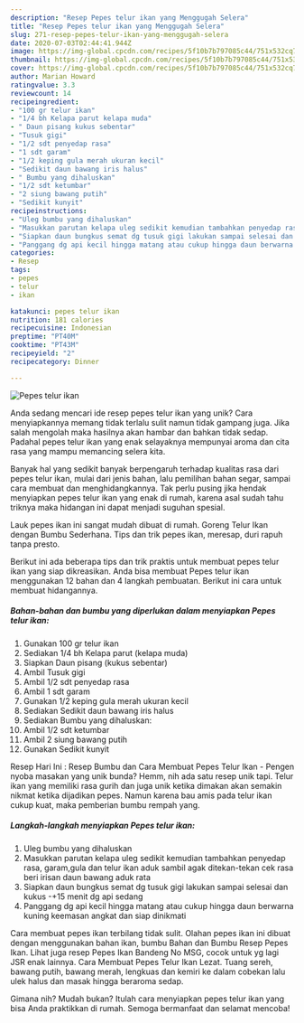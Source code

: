 ```yaml
---
description: "Resep Pepes telur ikan yang Menggugah Selera"
title: "Resep Pepes telur ikan yang Menggugah Selera"
slug: 271-resep-pepes-telur-ikan-yang-menggugah-selera
date: 2020-07-03T02:44:41.944Z
image: https://img-global.cpcdn.com/recipes/5f10b7b797085c44/751x532cq70/pepes-telur-ikan-foto-resep-utama.jpg
thumbnail: https://img-global.cpcdn.com/recipes/5f10b7b797085c44/751x532cq70/pepes-telur-ikan-foto-resep-utama.jpg
cover: https://img-global.cpcdn.com/recipes/5f10b7b797085c44/751x532cq70/pepes-telur-ikan-foto-resep-utama.jpg
author: Marian Howard
ratingvalue: 3.3
reviewcount: 14
recipeingredient:
- "100 gr telur ikan"
- "1/4 bh Kelapa parut kelapa muda"
- " Daun pisang kukus sebentar"
- "Tusuk gigi"
- "1/2 sdt penyedap rasa"
- "1 sdt garam"
- "1/2 keping gula merah ukuran kecil"
- "Sedikit daun bawang iris halus"
- " Bumbu yang dihaluskan"
- "1/2 sdt ketumbar"
- "2 siung bawang putih"
- "Sedikit kunyit"
recipeinstructions:
- "Uleg bumbu yang dihaluskan"
- "Masukkan parutan kelapa uleg sedikit kemudian tambahkan penyedap rasa, garam,gula dan telur ikan aduk sambil agak ditekan-tekan cek rasa beri irisan daun bawang aduk rata"
- "Siapkan daun bungkus semat dg tusuk gigi lakukan sampai selesai dan kukus -+15 menit dg api sedang"
- "Panggang dg api kecil hingga matang atau cukup hingga daun berwarna kuning keemasan angkat dan siap dinikmati"
categories:
- Resep
tags:
- pepes
- telur
- ikan

katakunci: pepes telur ikan 
nutrition: 181 calories
recipecuisine: Indonesian
preptime: "PT40M"
cooktime: "PT43M"
recipeyield: "2"
recipecategory: Dinner

---
```



![Pepes telur ikan](https://img-global.cpcdn.com/recipes/5f10b7b797085c44/751x532cq70/pepes-telur-ikan-foto-resep-utama.jpg)

Anda sedang mencari ide resep pepes telur ikan yang unik? Cara menyiapkannya memang tidak terlalu sulit namun tidak gampang juga. Jika salah mengolah maka hasilnya akan hambar dan bahkan tidak sedap. Padahal pepes telur ikan yang enak selayaknya mempunyai aroma dan cita rasa yang mampu memancing selera kita.

Banyak hal yang sedikit banyak berpengaruh terhadap kualitas rasa dari pepes telur ikan, mulai dari jenis bahan, lalu pemilihan bahan segar, sampai cara membuat dan menghidangkannya. Tak perlu pusing jika hendak menyiapkan pepes telur ikan yang enak di rumah, karena asal sudah tahu triknya maka hidangan ini dapat menjadi suguhan spesial.

Lauk pepes ikan ini sangat mudah dibuat di rumah. Goreng Telur Ikan dengan Bumbu Sederhana. Tips dan trik pepes ikan, meresap, duri rapuh tanpa presto.


Berikut ini ada beberapa tips dan trik praktis untuk membuat pepes telur ikan yang siap dikreasikan. Anda bisa membuat Pepes telur ikan menggunakan 12 bahan dan 4 langkah pembuatan. Berikut ini cara untuk membuat hidangannya.

<!--inarticleads1-->

##### Bahan-bahan dan bumbu yang diperlukan dalam menyiapkan Pepes telur ikan:

1. Gunakan 100 gr telur ikan
1. Sediakan 1/4 bh Kelapa parut (kelapa muda)
1. Siapkan  Daun pisang (kukus sebentar)
1. Ambil Tusuk gigi
1. Ambil 1/2 sdt penyedap rasa
1. Ambil 1 sdt garam
1. Gunakan 1/2 keping gula merah ukuran kecil
1. Sediakan Sedikit daun bawang iris halus
1. Sediakan  Bumbu yang dihaluskan:
1. Ambil 1/2 sdt ketumbar
1. Ambil 2 siung bawang putih
1. Gunakan Sedikit kunyit


Resep Hari Ini : Resep Bumbu dan Cara Membuat Pepes Telur Ikan - Pengen nyoba masakan yang unik bunda? Hemm, nih ada satu resep unik tapi. Telur ikan yang memiliki rasa gurih dan juga unik ketika dimakan akan semakin nikmat ketika dijadikan pepes. Namun karena bau amis pada telur ikan cukup kuat, maka pemberian bumbu rempah yang. 

<!--inarticleads2-->

##### Langkah-langkah menyiapkan Pepes telur ikan:

1. Uleg bumbu yang dihaluskan
1. Masukkan parutan kelapa uleg sedikit kemudian tambahkan penyedap rasa, garam,gula dan telur ikan aduk sambil agak ditekan-tekan cek rasa beri irisan daun bawang aduk rata
1. Siapkan daun bungkus semat dg tusuk gigi lakukan sampai selesai dan kukus -+15 menit dg api sedang
1. Panggang dg api kecil hingga matang atau cukup hingga daun berwarna kuning keemasan angkat dan siap dinikmati


Cara membuat pepes ikan terbilang tidak sulit. Olahan pepes ikan ini dibuat dengan menggunakan bahan ikan, bumbu Bahan dan Bumbu Resep Pepes Ikan. Lihat juga resep Pepes Ikan Bandeng No MSG, cocok untuk yg lagi JSR enak lainnya. Cara Membuat Pepes Telur Ikan Lezat. Tuang sereh, bawang putih, bawang merah, lengkuas dan kemiri ke dalam cobekan lalu ulek halus dan masak hingga beraroma sedap. 

Gimana nih? Mudah bukan? Itulah cara menyiapkan pepes telur ikan yang bisa Anda praktikkan di rumah. Semoga bermanfaat dan selamat mencoba!
